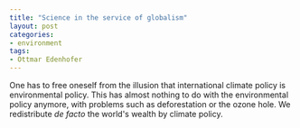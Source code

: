 ```yaml
---
title: "Science in the service of globalism"
layout: post
categories:
- environment
tags:
- Ottmar Edenhofer
---
```


One has to free oneself from the illusion that international climate policy is environmental policy. This has almost nothing to do with the environmental policy anymore, with problems such as deforestation or the ozone hole. We redistribute *de facto* the world's wealth by climate policy.
